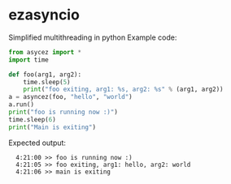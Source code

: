 # ezasyncio
Simplified multithreading in python
Example code:

```python
from asycez import *
import time

def foo(arg1, arg2):
    time.sleep(5)
    print("foo exiting, arg1: %s, arg2: %s" % (arg1, arg2))
a = asyncez(foo, "hello", "world")
a.run()
print("foo is running now :)")
time.sleep(6)
print("Main is exiting")
```

Expected output:

```
  4:21:00 >> foo is running now :)
  4:21:05 >> foo exiting, arg1: hello, arg2: world
  4:21:06 >> main is exiting
```
